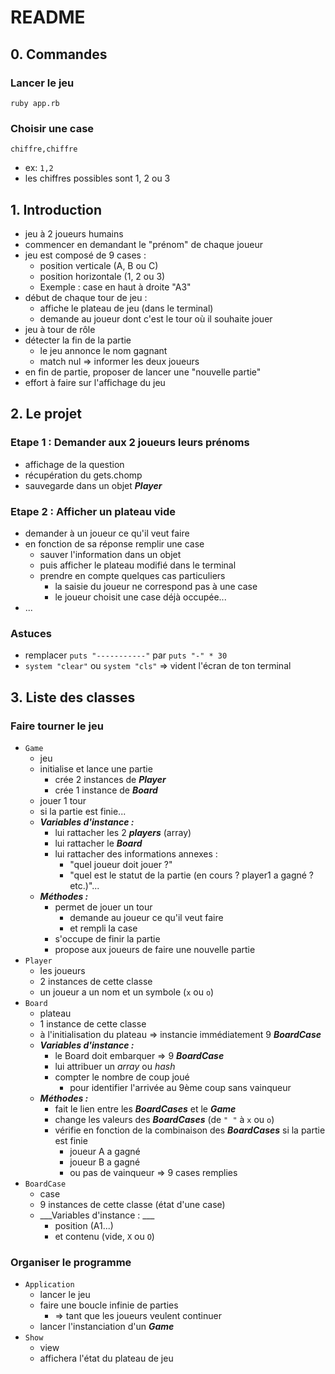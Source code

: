 # README

## 0. Commandes
### Lancer le jeu
`ruby app.rb`

### Choisir une case
`chiffre,chiffre`
- ex: `1,2`
- les chiffres possibles sont 1, 2 ou 3

## 1. Introduction
- jeu à 2 joueurs humains
- commencer en demandant le "prénom" de chaque joueur
- jeu est composé de 9 cases :
  - position verticale (A, B ou C)
  - position horizontale (1, 2 ou 3)
  - Exemple : case en haut à droite "A3"
- début de chaque tour de jeu :
  - affiche le plateau de jeu (dans le terminal)
  - demande au joueur dont c'est le tour où il souhaite jouer
- jeu à tour de rôle
- détecter la fin de la partie
  - le jeu annonce le nom gagnant
  - match nul => informer les deux joueurs
- en fin de partie, proposer de lancer une "nouvelle partie"
- effort à faire sur l'affichage du jeu

## 2. Le projet
### Etape 1 : Demander aux 2 joueurs leurs prénoms
- affichage de la question
- récupération du gets.chomp
- sauvegarde dans un objet ___Player___
### Etape 2 : Afficher un plateau vide
- demander à un joueur ce qu'il veut faire
- en fonction de sa réponse remplir une case
  - sauver l'information dans un objet
  - puis afficher le plateau modifié dans le terminal
  - prendre en compte quelques cas particuliers
    - la saisie du joueur ne correspond pas à une case
    - le joueur choisit une case déjà occupée...
- ...
### Astuces
- remplacer `puts "-----------"` par `puts "-" * 30`
- `system "clear"` ou `system "cls"` => vident l'écran de ton terminal
## 3. Liste des classes
### Faire tourner le jeu
- `Game`
  - jeu
  - initialise et lance une partie
    - crée 2 instances de ___Player___
    - crée 1 instance de ___Board___
  - jouer 1 tour
  - si la partie est finie...
  - ___Variables d'instance :___
    - lui rattacher les 2 ___players___ (array)
    - lui rattacher le ___Board___
    - lui rattacher des informations annexes :
       -  "quel joueur doit jouer ?"
       -  "quel est le statut de la partie (en cours ? player1 a gagné ? etc.)"...
  - ___Méthodes :___
    - permet de jouer un tour
      - demande au joueur ce qu'il veut faire
      - et rempli la case
    - s'occupe de finir la partie
    - propose aux joueurs de faire une nouvelle partie
- `Player`
  - les joueurs
  - 2 instances de cette classe
  - un joueur a un nom et un symbole (`x` ou `o`)
- `Board`
  - plateau
  - 1 instance de cette classe
  - à l'initialisation du plateau => instancie immédiatement 9 ___BoardCase___
  - ___Variables d'instance :___
    - le Board doit embarquer => 9 ___BoardCase___
    - lui attribuer un *array* ou *hash*
    - compter le nombre de coup joué
      - pour identifier l'arrivée au 9ème coup sans vainqueur
  - ___Méthodes :___
    - fait le lien entre les ___BoardCases___ et le ___Game___
    - change les valeurs des ___BoardCases___ (de `" "` à `x` ou `o`)
    - vérifie en fonction de la combinaison des ___BoardCases___ si la partie est finie
      - joueur A a gagné
      - joueur B a gagné
      - ou pas de vainqueur => 9 cases remplies
- `BoardCase`
  - case
  - 9 instances de cette classe (état d'une case)
  - ___Variables d'instance : ___
    - position (A1...)
    - et contenu (vide, `X` ou `O`)
### Organiser le programme
- `Application`
  - lancer le jeu
  - faire une boucle infinie de parties
    - => tant que les joueurs veulent continuer
  - lancer l'instanciation d'un ___Game___
- `Show`
  - view
  - affichera l'état du plateau de jeu